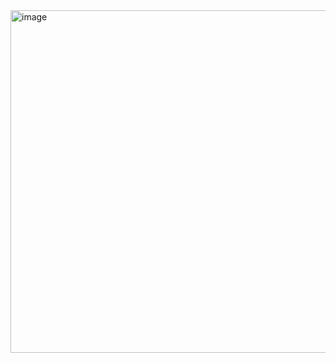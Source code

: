 <img width="975" height="548" alt="image" src="https://github.com/user-attachments/assets/294e5a0f-1e6c-4f48-9528-f746598081a4" />
